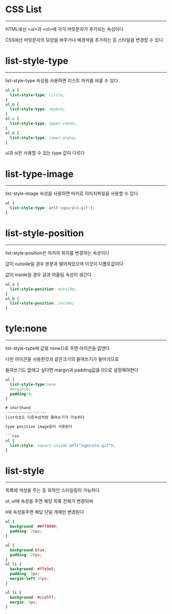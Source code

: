 # CSS List
--------------------

HTML에선 \<ul>과 \<ol>에 각각 머릿문자가 추가되는 속성이다

CSS에선 머릿문자의 모양을 바꾸거나 배경색을 추가하는 등 스타일을 변경할 수 있다


# list-style-type
-----------

list-style-type 속성을 사용하면 리스트 마커를 바꿀 수 있다

```CSS
ul.a {
  list-style-type: circle;
}
ul.b {
  list-style-type: square;
}
ol.c {
  list-style-type: upper-roman;
}
ol.d {
  list-style-type: lower-alpha;
}
```

ul과 ol은 사용할 수 있는 type 값이 다르다

# list-type-image
---------------------
list-style-image 속성을 사용하면 마커로 이미지파일을 사용할 수 있다

```css
ul {
  list-style-type: url('sqpurple.gif');
}
```

# list-style-position
-----------------------

list-style-position은 마커의 위치를 변경하는 속성이다

값이 outside일 경우 본문과 떨어져있으며 이것이 디폴트값이다

값이 inside일 경우 글과 어울림 속성이 생긴다

```css
ul.a {
  list-style-position: outside;
}
ol.b {
  list-style-position: inside;
}
```

# tyle:none
------------------
list-style-type에 값을 none으로 주면 아이콘을 없앤다

다만 아이콘을 사용한것과 같은크기의 들여쓰기가 들어가므로

들여쓰기도 없애고 싶다면 margin과 padding값을 0으로 설정해야한다

```css
ul {
  list-style-type:none
  margin:0;
  padding:0;
}

# shorthand
------------------
list속성도 다른속성처럼 줄여쓰기가 가능하다

type position image등이 사용된다

```css
ul {
  list-style: square inside url("sqpurple.gif");
}
```

# list-style
------------------
목록에 색상을 주는 등 외적인 스타일링이 가능하다

ol, ul에 속성을 주면 해당 목록 전체가 변경되며

li에 속성을주면 해당 단일 개체만 변경된다

```css
ol {
  background: ##ff0000;
  padding: 20px;
}

ul {
  background:blue;
  padding: 20px;
}
ol li {
  background: #ffe5e5;
  padding: 5px;
  margin-left:35px;
}

ul li {
  background: #cce5ff;
  margin: 5px;
}
```

```
